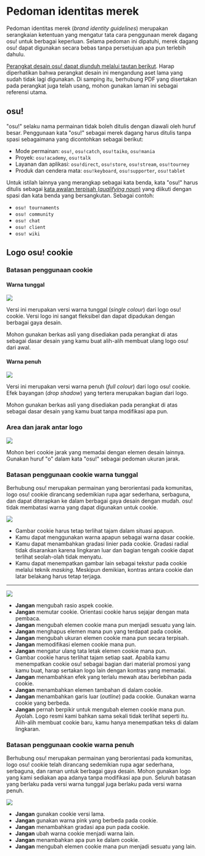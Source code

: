# Pedoman identitas merek

Pedoman identitas merek (*brand identity guidelines*) merupakan serangkaian ketentuan yang mengatur tata cara penggunaan merek dagang osu! untuk berbagai keperluan. Selama pedoman ini dipatuhi, merek dagang osu! dapat digunakan secara bebas tanpa persetujuan apa pun terlebih dahulu.

[Perangkat desain osu! dapat diunduh melalui tautan berikut](https://drive.google.com/file/d/1TmUot5nu49p71icz4u3G68njLAQOeQrG/view?usp=sharing). Harap diperhatikan bahwa perangkat desain ini mengandung aset lama yang sudah tidak lagi digunakan. Di samping itu, berhubung PDF yang disertakan pada perangkat juga telah usang, mohon gunakan laman ini sebagai referensi utama.

## osu!

"osu!" selaku nama permainan tidak boleh ditulis dengan diawali oleh huruf besar. Penggunaan kata "osu!" sebagai merek dagang harus ditulis tanpa spasi sebagaimana yang dicontohkan sebagai berikut:

- Mode permainan: `osu!`, `osu!catch`, `osu!taiko`, `osu!mania`
- Proyek: `osu!academy`, `osu!talk`
- Layanan dan aplikasi: `osu!direct`, `osu!store`, `osu!stream`, `osu!tourney`
- Produk dan cendera mata: `osu!keyboard`, `osu!supporter`, `osu!tablet`

Untuk istilah lainnya yang merangkap sebagai kata benda, kata "osu!" harus ditulis sebagai [kata awalan terpisah (*qualifying noun*)](https://en.wikipedia.org/wiki/Noun_adjunct) yang diikuti dengan spasi dan kata benda yang bersangkutan. Sebagai contoh:

- `osu! tournaments`
- `osu! community`
- `osu! chat`
- `osu! client`
- `osu! wiki`

## Logo osu! cookie

### Batasan penggunaan cookie

#### Warna tunggal

![](img/usage-single-colour.png)

Versi ini merupakan versi warna tunggal (*single colour*) dari logo osu! cookie. Versi logo ini sangat fleksibel dan dapat dipadukan dengan berbagai gaya desain.

Mohon gunakan berkas asli yang disediakan pada perangkat di atas sebagai dasar desain yang kamu buat alih-alih membuat ulang logo osu! dari awal.

#### Warna penuh

![](img/usage-full-colour.png)

Versi ini merupakan versi warna penuh (*full colour*) dari logo osu! cookie. Efek bayangan (*drop shadow*) yang tertera merupakan bagian dari logo.

Mohon gunakan berkas asli yang disediakan pada perangkat di atas sebagai dasar desain yang kamu buat tanpa modifikasi apa pun.

### Area dan jarak antar logo

![](img/clear-space-area.png)

Mohon beri cookie jarak yang memadai dengan elemen desain lainnya. Gunakan huruf "o" dalam kata "osu!" sebagai pedoman ukuran jarak.

### Batasan penggunaan cookie warna tunggal

Berhubung osu! merupakan permainan yang berorientasi pada komunitas, logo osu! cookie dirancang sedemikian rupa agar sederhana, serbaguna, dan dapat diterapkan ke dalam berbagai gaya desain dengan mudah. osu! tidak membatasi warna yang dapat digunakan untuk cookie.

![](img/restrictions-good-single.png)

- Gambar cookie harus tetap terlihat tajam dalam situasi apapun.
- Kamu dapat menggunakan warna apapun sebagai warna dasar cookie.
- Kamu dapat menambahkan gradasi linier pada cookie. Gradasi radial tidak disarankan karena lingkaran luar dan bagian tengah cookie dapat terlihat seolah-olah tidak menyatu.
- Kamu dapat menempatkan gambar lain sebagai tekstur pada cookie melalui teknik *masking*. Meskipun demikian, kontras antara cookie dan latar belakang harus tetap terjaga.

---

![](img/restrictions-bad-single.png)

- **Jangan** mengubah rasio aspek cookie.
- **Jangan** memutar cookie. Orientasi cookie harus sejajar dengan mata pembaca.
- **Jangan** mengubah elemen cookie mana pun menjadi sesuatu yang lain.
- **Jangan** menghapus elemen mana pun yang terdapat pada cookie.
- **Jangan** mengubah ukuran elemen cookie mana pun secara terpisah.
- **Jangan** memodifikasi elemen cookie mana pun.
- **Jangan** mengatur ulang tata letak elemen cookie mana pun.
- Gambar cookie harus terlihat tajam setiap saat. Apabila kamu menempatkan cookie osu! sebagai bagian dari material promosi yang kamu buat, harap sertakan logo lain dengan kontras yang memadai.
- **Jangan** menambahkan efek yang terlalu mewah atau berlebihan pada cookie.
- **Jangan** menambahkan elemen tambahan di dalam cookie.
- **Jangan** menambahkan garis luar (*outline*) pada cookie. Gunakan warna cookie yang berbeda.
- **Jangan** pernah berpikir untuk mengubah elemen cookie mana pun. Ayolah. Logo resmi kami bahkan sama sekali tidak terlihat seperti itu. Alih-alih membuat cookie baru, kamu hanya menempatkan teks di dalam lingkaran.

### Batasan penggunaan cookie warna penuh

Berhubung osu! merupakan permainan yang berorientasi pada komunitas, logo osu! cookie telah dirancang sedemikian rupa agar sederhana, serbaguna, dan raman untuk berbagai gaya desain. Mohon gunakan logo yang kami sediakan apa adanya tanpa modifikasi apa pun. Seluruh batasan yang berlaku pada versi warna tunggal juga berlaku pada versi warna penuh.

![](img/restrictions-bad-full.png)

- **Jangan** gunakan cookie versi lama.
- **Jangan** gunakan warna pink yang berbeda pada cookie.
- **Jangan** menambahkan gradasi apa pun pada cookie.
- **Jangan** ubah warna cookie menjadi warna lain.
- **Jangan** menambahkan apa pun ke dalam cookie.
- **Jangan** mengubah elemen cookie mana pun menjadi sesuatu yang lain.
